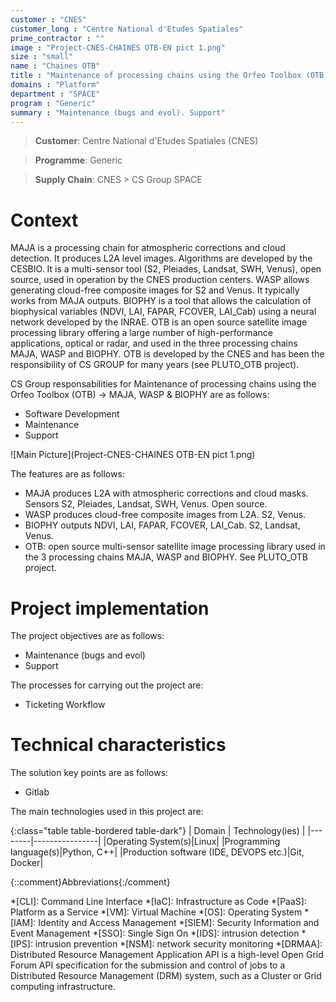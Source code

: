 ```yaml
---
customer : "CNES"
customer_long : "Centre National d'Etudes Spatiales"
prime_contractor : ""
image : "Project-CNES-CHAINES OTB-EN pict 1.png"
size : "small"
name : "Chaines OTB"
title : "Maintenance of processing chains using the Orfeo Toolbox (OTB) -> MAJA, WASP & BIOPHY"
domains : "Platform"
department : "SPACE"
program : "Generic"
summary : "Maintenance (bugs and evol). Support"
---
```


> __Customer__\: Centre National d'Etudes Spatiales (CNES)

> __Programme__\: Generic

> __Supply Chain__\: CNES >  CS Group SPACE


# Context

MAJA is a processing chain for atmospheric corrections and cloud detection. It produces L2A level images. Algorithms are developed by the CESBIO. It is a multi-sensor tool (S2, Pleiades, Landsat, SWH, Venus), open source, used in operation by the CNES production centers.
WASP allows generating cloud-free composite images for S2 and Venus. It typically works from MAJA outputs.
BIOPHY is a tool that allows the calculation of biophysical variables (NDVI, LAI, FAPAR, FCOVER, LAI_Cab) using a neural network developed by the INRAE.
OTB is an open source satellite image processing library offering a large number of high-performance applications, optical or radar, and used in the three processing chains MAJA, WASP and BIOPHY. OTB is developed by the CNES and has been the responsibility of CS GROUP for many years (see PLUTO_OTB project).

CS Group responsabilities for Maintenance of processing chains using the Orfeo Toolbox (OTB) -> MAJA, WASP & BIOPHY are as follows:
* Software Development
* Maintenance
* Support

![Main Picture](Project-CNES-CHAINES OTB-EN pict 1.png)

The features are as follows:
* MAJA produces L2A with atmospheric corrections and cloud masks. Sensors S2, Pleiades, Landsat, SWH, Venus. Open source. 
* WASP produces cloud-free composite images from L2A. S2, Venus.
* BIOPHY outputs NDVI, LAI, FAPAR, FCOVER, LAI_Cab. S2, Landsat, Venus.
* OTB: open source multi-sensor satellite image processing library used in the 3 processing chains MAJA, WASP and BIOPHY. See PLUTO_OTB project.

# Project implementation

The project objectives are as follows:
* Maintenance (bugs and evol) 
* Support

The processes for carrying out the project are:
* Ticketing Workflow

# Technical characteristics

The solution key points are as follows:
* Gitlab



The main technologies used in this project are:

{:class="table table-bordered table-dark"}
| Domain | Technology(ies) |
|--------|----------------|
|Operating System(s)|Linux|
|Programming language(s)|Python, C++|
|Production software (IDE, DEVOPS etc.)|Git, Docker|



{::comment}Abbreviations{:/comment}

*[CLI]: Command Line Interface
*[IaC]: Infrastructure as Code
*[PaaS]: Platform as a Service
*[VM]: Virtual Machine
*[OS]: Operating System
*[IAM]: Identity and Access Management
*[SIEM]: Security Information and Event Management
*[SSO]: Single Sign On
*[IDS]: intrusion detection
*[IPS]: intrusion prevention
*[NSM]: network security monitoring
*[DRMAA]: Distributed Resource Management Application API is a high-level Open Grid Forum API specification for the submission and control of jobs to a Distributed Resource Management (DRM) system, such as a Cluster or Grid computing infrastructure.
